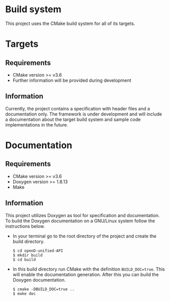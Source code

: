 # Build system

This project uses the CMake build system for all of its targets.

# Targets

## Requirements

- CMake version >= v3.6
- Further information will be provided during development

## Information

Currently, the project contains a specification with header files and a documentation only. The framework is under development and will include a documentation
about the target build system and sample code implementations in the future.

# Documentation

## Requirements

- CMake version >= v3.6
- Doxygen version >= 1.8.13
- Make

## Information

This project utilizes Doxygen as tool for specification and documentation. To build the Doxygen documentation on a GNU/Linux system follow the instructions below.

* In your terminal go to the root directory of the project and create the build directory.

      $ cd openD-unified-API
      $ mkdir build
      $ cd build

* In this build directory run CMake with the definition `BUILD_DOC=true`. This will enable the documentation generation. After this you can build the Doxygen documentation.

      $ cmake -DBUILD_DOC=true ..
      $ make doc
